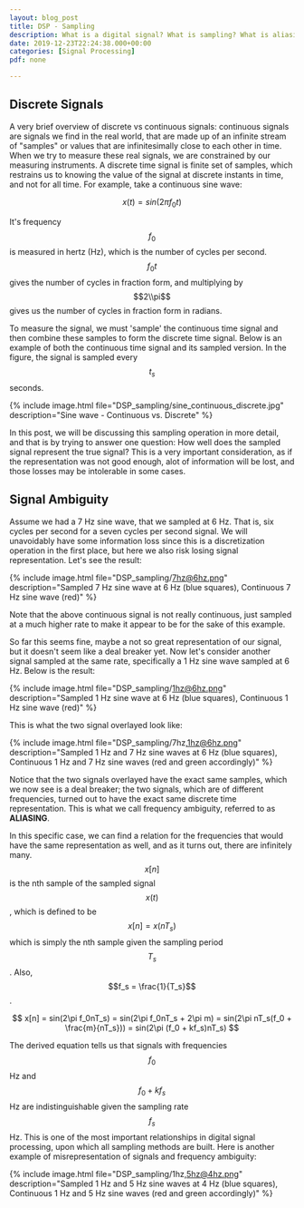 ```yaml
---
layout: blog_post
title: DSP - Sampling
description: What is a digital signal? What is sampling? What is aliasing?
date: 2019-12-23T22:24:38.000+00:00
categories: [Signal Processing]
pdf: none

---
```

## Discrete Signals

<!-- [Chapter 4 Problem 12 - Classical Mechanics - T.Kibble, F.Berkshire](#c4p12)
\-->

A very brief overview of discrete vs continuous signals: continuous signals are signals we find in the real world, that are made up of an infinite stream of "samples" or values that are infinitesimally close to each other in time. When we try to measure these real signals, we are constrained by our measuring instruments. A discrete time signal is finite set of samples, which restrains us to knowing the value of the signal at discrete instants in time, and not for all time. For example, take a continuous sine wave:

$$
x(t) = sin(2\pi f_0t)
$$

It's frequency $$f_0$$ is measured in hertz (Hz), which is the number of cycles per second. $$f_0t$$ gives the number of cycles in fraction form, and multiplying by $$2\\pi$$ gives us the number of cycles in fraction form in radians.

To measure the signal, we must 'sample' the continuous time signal and then combine these samples to form the discrete time signal. Below is an example of both the continuous time signal and its sampled version. In the figure, the signal is sampled every $$t_s$$ seconds.

{% include image.html file="DSP_sampling/sine_continuous_discrete.jpg" description="Sine wave - Continuous vs. Discrete" %}

In this post, we will be discussing this sampling operation in more detail, and that is by trying to answer one question: How well does the sampled signal represent the true signal? This is a very important consideration, as if the representation was not good enough, alot of information will be lost, and those losses may be intolerable in some cases.

## Signal Ambiguity

Assume we had a 7 Hz sine wave, that we sampled at 6 Hz. That is, six cycles per second for a seven cycles per second signal. We will unavoidably have some information loss since this is a discretization operation in the first place, but here we also risk losing signal representation. Let's see the result:

{% include image.html file="DSP_sampling/7hz@6hz.png" description="Sampled 7 Hz sine wave at 6 Hz (blue squares), Continuous 7 Hz sine wave (red)" %}

Note that the above continuous signal is not really continuous, just sampled at a much higher rate to make it appear to be for the sake of this example. 

So far this seems fine, maybe a not so great representation of our signal, but it doesn't seem like a deal breaker yet. Now let's consider another signal sampled at the same rate, specifically a 1 Hz sine wave sampled at 6 Hz. Below is the result:

{% include image.html file="DSP_sampling/1hz@6hz.png" description="Sampled 1 Hz sine wave at 6 Hz (blue squares), Continuous 1 Hz sine wave (red)" %}

This is what the two signal overlayed look like:

{% include image.html file="DSP_sampling/7hz,1hz@6hz.png" description="Sampled 1 Hz and 7 Hz sine waves at 6 Hz (blue squares), Continuous 1 Hz and 7 Hz sine waves (red and green accordingly)" %}

Notice that the two signals overlayed have the exact same samples, which we now see is a deal breaker; the two signals, which are of different frequencies, turned out to have the exact same discrete time representation. This is what we call frequency ambiguity, referred to as **ALIASING**.

In this specific case, we can find a relation for the frequencies that would have the same representation as well, and as it turns out, there are infinitely many. $$x[n]$$ is the nth sample of the sampled signal $$x(t)$$, which is defined to be $$x[n] = x(nT_s)$$ which is simply the nth sample given the sampling period $$T_s$$. Also, $$f_s = \frac{1}{T_s}$$.

$$
x[n] = sin(2\pi f_0nT_s) = sin(2\pi f_0nT_s + 2\pi m) = sin(2\pi nT_s(f_0 + \frac{m}{nT_s})) = sin(2\pi (f_0 + kf_s)nT_s)
$$

The derived equation tells us that signals with frequencies $$f_0$$ Hz and $$f_0 + kf_s$$ Hz are indistinguishable given the sampling rate $$f_s$$ Hz. This is one of the most important relationships in digital signal processing, upon which all sampling methods are built. Here is another example of misrepresentation of signals and frequency ambiguity:

{% include image.html file="DSP_sampling/1hz,5hz@4hz.png" description="Sampled 1 Hz and 5 Hz sine waves at 4 Hz (blue squares), Continuous 1 Hz and 5 Hz sine waves (red and green accordingly)" %}













